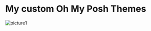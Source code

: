 # My custom Oh My Posh Themes 

![picture1](https://github.com/iamverysimp1e/awsome-oh-my-posh-prompt/blob/main/Screenshots/3.png)



